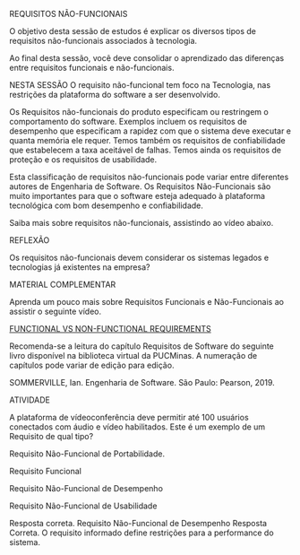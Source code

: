 REQUISITOS NÃO-FUNCIONAIS
 
O objetivo desta sessão de estudos é explicar os diversos tipos de requisitos não-funcionais associados à tecnologia.

Ao final desta sessão, você deve consolidar o aprendizado das diferenças entre requisitos funcionais e não-funcionais.

NESTA SESSÃO
O requisito não-funcional tem foco na Tecnologia, nas restrições da plataforma do software a ser desenvolvido.

Os Requisitos não-funcionais do produto especificam ou restringem o comportamento do software. Exemplos incluem os requisitos de desempenho que especificam a rapidez com que o sistema deve executar e quanta memória ele requer. Temos também os requisitos de confiabilidade que estabelecem a taxa aceitável de falhas. Temos ainda os requisitos de proteção e os requisitos de usabilidade.

Esta classificação de requisitos não-funcionais pode variar entre diferentes autores de Engenharia de Software. Os Requisitos Não-Funcionais são muito importantes para que o software esteja adequado à plataforma tecnológica com bom desempenho e confiabilidade.

Saiba mais sobre requisitos não-funcionais, assistindo ao vídeo abaixo.

[]()
 
REFLEXÃO

Os requisitos não-funcionais devem considerar os sistemas legados e tecnologias já existentes na empresa? 

MATERIAL COMPLEMENTAR

Aprenda um pouco mais sobre Requisitos Funcionais e Não-Funcionais ao assistir o seguinte vídeo.

[FUNCTIONAL VS NON-FUNCTIONAL REQUIREMENTS](https://youtu.be/3fgfUHKITts)

Recomenda-se a leitura do capítulo Requisitos de Software do seguinte livro disponível na biblioteca virtual da PUCMinas. A numeração de capítulos pode variar de edição para edição.

SOMMERVILLE, Ian. Engenharia de Software. São Paulo: Pearson, 2019.

ATIVIDADE

A plataforma de vídeoconferência deve permitir até 100  usuários conectados com áudio e vídeo habilitados. Este é um exemplo de um Requisito de qual tipo?

Requisito Não-Funcional de Portabilidade.

Requisito Funcional

Requisito Não-Funcional de Desempenho

Requisito Não-Funcional de Usabilidade

Resposta correta.
Requisito Não-Funcional de Desempenho
Resposta Correta. O requisito informado define restrições para a performance do sistema.
 

